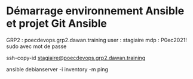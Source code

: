 #  Démarrage environnement Ansible et projet Git Ansible

GRP2 :
poecdevops.grp2.dawan.training
user : stagiaire
mdp : P0ec2021!
sudo avec mot de passe

ssh-copy-id stagiaire@poecdevops.grp2.dawan.training

ansible debianserver -i inventory -m ping